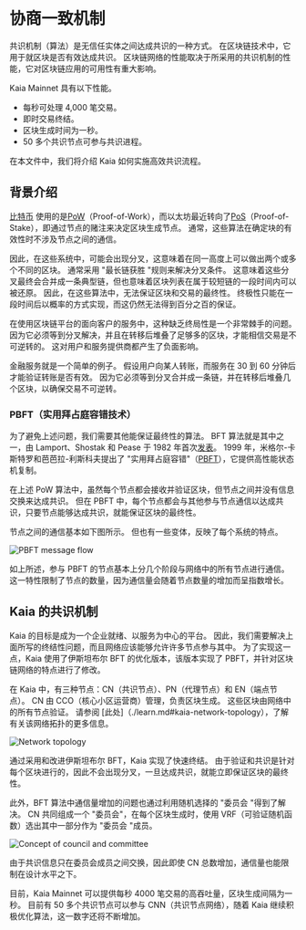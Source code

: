 # 协商一致机制

共识机制（算法）是无信任实体之间达成共识的一种方式。 在区块链技术中，它用于就区块是否有效达成共识。 区块链网络的性能取决于所采用的共识机制的性能，它对区块链应用的可用性有重大影响。

Kaia Mainnet 具有以下性能。

- 每秒可处理 4,000 笔交易。
- 即时交易终结。
- 区块生成时间为一秒。
- 50 多个共识节点可参与共识进程。

在本文件中，我们将介绍 Kaia 如何实施高效共识流程。

## 背景介绍<a id="background"></a>

[比特币](https://en.wikipedia.org/wiki/Bitcoin) 使用的是[PoW](https://en.wikipedia.org/wiki/Proof_of_work)（Proof-of-Work），而以太坊最近转向了[PoS](https://en.wikipedia.org/wiki/Proof_of_stake)（Proof-of-Stake），即通过节点的赌注来决定区块生成节点。 通常，这些算法在确定块的有效性时不涉及节点之间的通信。

因此，在这些系统中，可能会出现分叉，这意味着在同一高度上可以做出两个或多个不同的区块。 通常采用 "最长链获胜 "规则来解决分叉条件。 这意味着这些分叉最终会合并成一条典型链，但也意味着区块列表在属于较短链的一段时间内可以被还原。 因此，在这些算法中，无法保证区块和交易的最终性。 终极性只能在一段时间后以概率的方式实现，而这仍然无法得到百分之百的保证。

在使用区块链平台的面向客户的服务中，这种缺乏终局性是一个非常棘手的问题。 因为它必须等到分叉解决，并且在转移后堆叠了足够多的区块，才能相信交易是不可逆转的。 这对用户和服务提供商都产生了负面影响。

金融服务就是一个简单的例子。 假设用户向某人转账，而服务在 30 到 60 分钟后才能验证转账是否有效。 因为它必须等到分叉合并成一条链，并在转移后堆叠几个区块，以确保交易不可逆转。

### PBFT（实用拜占庭容错技术） <a id="pbft-practical-byzantine-fault-tolerance"></a>

为了避免上述问题，我们需要其他能保证最终性的算法。 BFT 算法就是其中之一，由 Lamport、Shostak 和 Pease 于 1982 年首次[发表](https://dl.acm.org/citation.cfm?doid=357172.357176)。 1999 年，米格尔-卡斯特罗和芭芭拉-利斯科夫提出了 "实用拜占庭容错"（[PBFT](http://www.pmg.csail.mit.edu/papers/bft-tocs.pdf)），它提供高性能状态机复制。

在上述 PoW 算法中，虽然每个节点都会接收并验证区块，但节点之间并没有信息交换来达成共识。 但在 PBFT 中，每个节点都会与其他参与节点通信以达成共识，只要节点能够达成共识，就能保证区块的最终性。

节点之间的通信基本如下图所示。 但也有一些变体，反映了每个系统的特点。

![PBFT message flow](/img/learn/pbft.png)

如上所述，参与 PBFT 的节点基本上分几个阶段与网络中的所有节点进行通信。 这一特性限制了节点的数量，因为通信量会随着节点数量的增加而呈指数增长。

## Kaia 的共识机制<a id="consensus-mechanism-in-kaia"></a>

Kaia 的目标是成为一个企业就绪、以服务为中心的平台。 因此，我们需要解决上面所写的终结性问题，而且网络应该能够允许许多节点参与其中。 为了实现这一点，Kaia 使用了伊斯坦布尔 BFT 的优化版本，该版本实现了 PBFT，并针对区块链网络的特点进行了修改。

在 Kaia 中，有三种节点：CN（共识节点）、PN（代理节点）和 EN（端点节点）。 CN 由 CCO（核心小区运营商）管理，负责区块生成。 这些区块由网络中的所有节点验证。 请参阅 [此处]（./learn.md#kaia-network-topology），了解有关该网络拓扑的更多信息。

![Network topology](/img/learn/klaytn_network_node.png)

通过采用和改进伊斯坦布尔 BFT，Kaia 实现了快速终结。 由于验证和共识是针对每个区块进行的，因此不会出现分叉，一旦达成共识，就能立即保证区块的最终性。

此外，BFT 算法中通信量增加的问题也通过利用随机选择的 "委员会 "得到了解决。 CN 共同组成一个 "委员会"，在每个区块生成时，使用 VRF（可验证随机函数）选出其中一部分作为 "委员会 "成员。

![Concept of council and committee](/img/learn/council-committee.png)

由于共识信息只在委员会成员之间交换，因此即使 CN 总数增加，通信量也能限制在设计水平之下。

目前，Kaia Mainnet 可以提供每秒 4000 笔交易的高吞吐量，区块生成间隔为一秒。 目前有 50 多个共识节点可以参与 CNN（共识节点网络），随着 Kaia 继续积极优化算法，这一数字还将不断增加。
